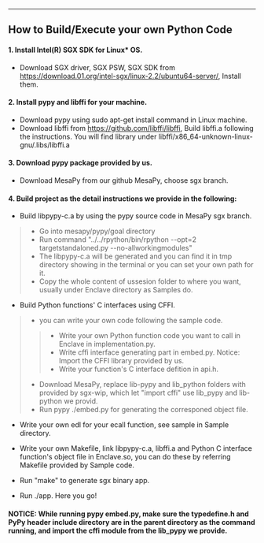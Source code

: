 -----------------------------------------
How to Build/Execute your own Python Code
-----------------------------------------
#### 1. Install Intel(R) SGX SDK for Linux* OS.
* Download SGX driver, SGX PSW, SGX SDK from https://download.01.org/intel-sgx/linux-2.2/ubuntu64-server/, Install them. 
#### 2. Install pypy and libffi for your machine.
* Download pypy using sudo apt-get install command in Linux machine.
* Download libffi from https://github.com/libffi/libffi, Build libffi.a following the instructions. You will find library under libffi/x86_64-unknown-linux-gnu/.libs/libffi.a 
#### 3. Download pypy package provided by us.
* Download MesaPy from our github MesaPy, choose sgx branch.
#### 4. Build project as the detail instructions we provide in the following:
* Build libpypy-c.a by using the pypy source code in MesaPy sgx branch. 
>* Go into mesapy/pypy/goal directory
>* Run command "../../rpython/bin/rpython --opt=2 targetstandaloned.py --no-allworkingmodules"
>* The libpypy-c.a will be generated and you can find it in tmp directory showing in the terminal or you can set your own path for it.
>* Copy the whole content of ussesion folder to where you want, usually under Enclave directory as Samples do.
    
* Build Python functions' C interfaces using CFFI.
>* you can write your own code following the sample code. 
>>* Write your own Python function code you want to call in Enclave in implementation.py.
>>* Write cffi interface generating part in embed.py. Notice: Import the CFFI library provided by us.
>>* Write your function's C interface defition in api.h.
>* Download MesaPy, replace lib-pypy and lib_python folders with provided by sgx-wip, which let "import cffi" use lib_pypy and lib-python we provid.
>* Run pypy ./embed.py for generating the corresponed object file.

* Write your own edl for your ecall function, see sample in Sample directory.

* Write your own Makefile, link libpypy-c.a, libffi.a and Python C interface function's object file in Enclave.so, you can do these by referring Makefile provided by Sample code. 

* Run "make" to generate sgx binary app.
	
* Run ./app. Here you go!

#### NOTICE: While running pypy embed.py, make sure the typedefine.h and PyPy header include directory are in the parent directory as the command running, and import the cffi module from the lib_pypy we provide.


